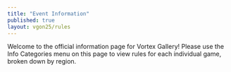 ```yaml
---
title: "Event Information"
published: true
layout: vgon25/rules
---
```

Welcome to the official information page for Vortex Gallery! Please use the Info Categories menu on this page to view rules for each individual game, broken down by region.